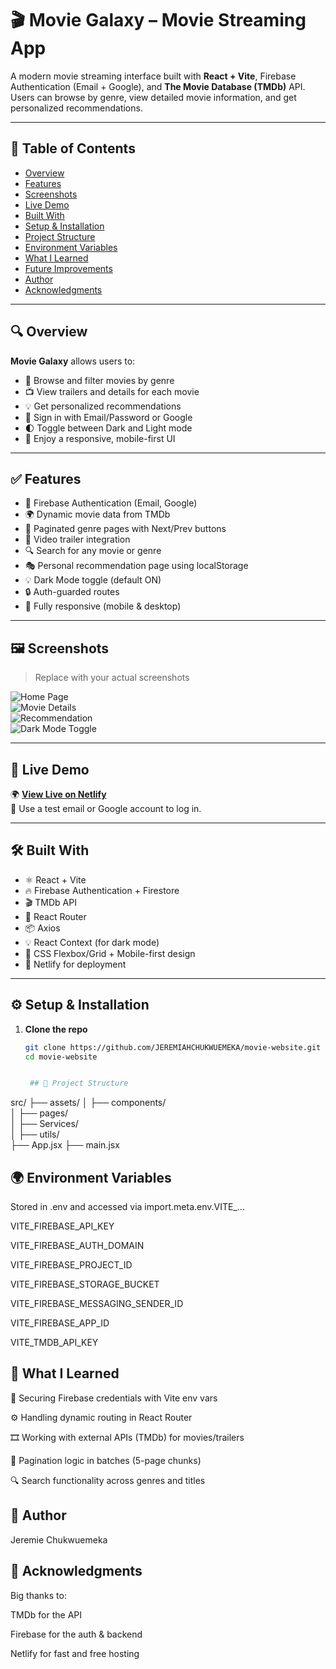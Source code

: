 # 🎬 Movie Galaxy – Movie Streaming App

A modern movie streaming interface built with **React + Vite**, Firebase Authentication (Email + Google), and **The Movie Database (TMDb)** API. Users can browse by genre, view detailed movie information, and get personalized recommendations.

---

## 📑 Table of Contents

- [Overview](#overview)
- [Features](#features)
- [Screenshots](#screenshots)
- [Live Demo](#live-demo)
- [Built With](#built-with)
- [Setup & Installation](#setup--installation)
- [Project Structure](#project-structure)
- [Environment Variables](#environment-variables)
- [What I Learned](#what-i-learned)
- [Future Improvements](#future-improvements)
- [Author](#author)
- [Acknowledgments](#acknowledgments)

---

## 🔍 Overview

**Movie Galaxy** allows users to:

- 🔎 Browse and filter movies by genre
- 📺 View trailers and details for each movie
- 💡 Get personalized recommendations
- 🔐 Sign in with Email/Password or Google
- 🌓 Toggle between Dark and Light mode
- 📱 Enjoy a responsive, mobile-first UI

---

## ✅ Features

- 🔐 Firebase Authentication (Email, Google)
- 🌍 Dynamic movie data from TMDb
- 📂 Paginated genre pages with Next/Prev buttons
- 🎥 Video trailer integration
- 🔍 Search for any movie or genre
- 🎭 Personal recommendation page using localStorage
- 💡 Dark Mode toggle (default ON)
- 🔒 Auth-guarded routes
- 📱 Fully responsive (mobile & desktop)

---

## 🖼 Screenshots

> Replace with your actual screenshots

![Home Page](./screenshots/home.png)  
![Movie Details](./screenshots/detail.png)  
![Recommendation](./screenshots/recommendation.png)  
![Dark Mode Toggle](./screenshots/darkmode.png)

---

## 🔗 Live Demo

🌍 [**View Live on Netlify**](https://movie-galaxy.netlify.app)  
🔑 Use a test email or Google account to log in.

---

## 🛠 Built With

- ⚛️ React + Vite
- 🔥 Firebase Authentication + Firestore
- 🎬 TMDb API
- 🧭 React Router
- 📦 Axios
- 💡 React Context (for dark mode)
- 📱 CSS Flexbox/Grid + Mobile-first design
- 🚀 Netlify for deployment


---

## ⚙️ Setup & Installation

1. **Clone the repo**
   ```bash
   git clone https://github.com/JEREMIAHCHUKWUEMEKA/movie-website.git
   cd movie-website


    ## 📁 Project Structure 
src/
├── assets/
│   ├── components/        
│   ├── pages/             
│   ├── Services/          
│   ├── utils/                     
├── App.jsx
├── main.jsx


## 🌍 Environment Variables

Stored in .env and accessed via import.meta.env.VITE_...

VITE_FIREBASE_API_KEY

VITE_FIREBASE_AUTH_DOMAIN

VITE_FIREBASE_PROJECT_ID

VITE_FIREBASE_STORAGE_BUCKET

VITE_FIREBASE_MESSAGING_SENDER_ID

VITE_FIREBASE_APP_ID

VITE_TMDB_API_KEY


## 🧠 What I Learned
🔐 Securing Firebase credentials with Vite env vars

⚙️ Handling dynamic routing in React Router

🎞 Working with external APIs (TMDb) for movies/trailers

🔁 Pagination logic in batches (5-page chunks)

🔍 Search functionality across genres and titles


## 👤 Author
Jeremie Chukwuemeka


## 🙏 Acknowledgments
Big thanks to:

TMDb for the API

Firebase for the auth & backend

Netlify for fast and free hosting
